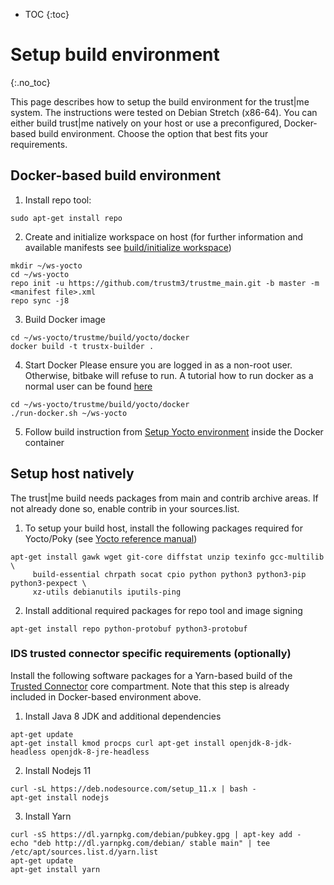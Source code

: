 ---
---
- TOC
{:toc}

# Setup build environment
{:.no_toc}

This page describes how to setup the build environment for the trust\|me system.
The instructions were tested on Debian Stretch (x86-64).
You can either build trust\|me natively on your host or use a preconfigured, Docker-based build environment.
Choose the option that best fits your requirements.

## Docker-based build environment
1. Install repo tool:
```
sudo apt-get install repo
```

2. Create and initialize workspace on host (for further information and available manifests see [build/initialize workspace](build/build#initialize-workspace))
```
mkdir ~/ws-yocto
cd ~/ws-yocto
repo init -u https://github.com/trustm3/trustme_main.git -b master -m <manifest file>.xml
repo sync -j8
```
3. Build Docker image
```
cd ~/ws-yocto/trustme/build/yocto/docker
docker build -t trustx-builder .
```
4. Start Docker
Please ensure you are logged in as a non-root user. Otherwise, bitbake will refuse to run. A tutorial how to run docker as a normal user can be found [here](https://docs.docker.com/install/linux/linux-postinstall/)
```
cd ~/ws-yocto/trustme/build/yocto/docker
./run-docker.sh ~/ws-yocto
```
5. Follow build instruction from [Setup Yocto environment](/build/build#setup-yocto-environment) inside the Docker container


## Setup host natively

The trust\|me build needs packages from main and contrib archive areas. If not already done so, enable contrib in your sources.list.

1. To setup your build host, install the following packages required for Yocto/Poky (see
[Yocto reference manual](https://www.yoctoproject.org/docs/2.6.2/ref-manual/ref-manual.html#required-packages-for-the-build-host))
```
apt-get install gawk wget git-core diffstat unzip texinfo gcc-multilib \
     build-essential chrpath socat cpio python python3 python3-pip python3-pexpect \
     xz-utils debianutils iputils-ping
```
2. Install additional required packages for repo tool and image signing
```
apt-get install repo python-protobuf python3-protobuf
```

### IDS trusted connector specific requirements (optionally)
Install the following software packages for a Yarn-based
build of the [Trusted Connector](/index#use-cases) core compartment.
Note that this step is already included in Docker-based environment above.


1. Install Java 8 JDK and additional dependencies
```
apt-get update
apt-get install kmod procps curl apt-get install openjdk-8-jdk-headless openjdk-8-jre-headless
```
2. Install Nodejs 11
```
curl -sL https://deb.nodesource.com/setup_11.x | bash -
apt-get install nodejs
```
3. Install Yarn
```
curl -sS https://dl.yarnpkg.com/debian/pubkey.gpg | apt-key add -
echo "deb http://dl.yarnpkg.com/debian/ stable main" | tee /etc/apt/sources.list.d/yarn.list
apt-get update
apt-get install yarn
```
